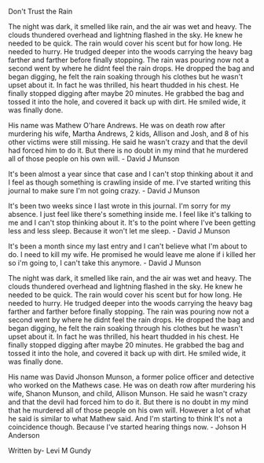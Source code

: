 Don't Trust the Rain

The night was dark, it smelled like rain, and the air was wet and heavy. The clouds thundered overhead and lightning flashed in the sky. He knew he needed to be quick. The rain would cover his scent but for how long. He needed to hurry. He trudged deeper into the woods carrying the heavy bag farther and farther before finally stopping. The rain was pouring now not a second went by where he didnt feel the rain drops. He dropped the bag and began digging, he felt the rain soaking through his clothes but he wasn't upset about it. In fact he was thrilled, his heart thudded in his chest. He finally stopped digging after maybe 20 minutes. He grabbed the bag and tossed it into the hole, and covered it back up with dirt. He smiled wide, it was finally done. 

 His name was Mathew O'hare Andrews. He was on death row after murdering his wife, Martha Andrews, 2 kids, Allison and Josh, and 8 of his other victims were still missing. He said he wasn't crazy and that the devil had forced him to do it. But there is no doubt in my mind that he murdered all of those people on his own will. - David J Munson

It's been almost a year since that case and I can't stop thinking about it and I feel as though something is crawling inside of me. I've started writing this journal to make sure I'm not going crazy. - David J Munson

It's been two weeks since I last wrote in this journal. I'm sorry for my absence. I just feel like there's something inside me. I feel like it's talking to me and I can't stop thinking about it. It's to the point where I've been getting less and less sleep. Because it won't let me sleep. - David J Munson

It's been a month since my last entry and I can't believe what I'm about to do. I need to kill my wife. He promised he would leave me alone if i killed her so i'm going to, I can't take this anymore. - David J Munson

The night was dark, it smelled like rain, and the air was wet and heavy. The clouds thundered overhead and lightning flashed in the sky. He knew he needed to be quick. The rain would cover his scent but for how long. He needed to hurry. He trudged deeper into the woods carrying the heavy bag farther and farther before finally stopping. The rain was pouring now not a second went by where he didnt feel the rain drops. He dropped the bag and began digging, he felt the rain soaking through his clothes but he wasn't upset about it. In fact he was thrilled, his heart thudded in his chest. He finally stopped digging after maybe 20 minutes. He grabbed the bag and tossed it into the hole, and covered it back up with dirt. He smiled wide, it was finally done. 

 His name was David Jhonson Munson, a former police officer and detective who worked on the Mathews case. He was on death row after murdering his wife, Shanon Munson, and child, Allison Munson. He said he wasn't crazy and that the devil had forced him to do it. But there is no doubt in my mind that he murdered all of those people on his own will. However a lot of what he said is similar to what Mathew said. And I'm starting to think It's not a coincidence though. Because I've started hearing things now.  - Johson H Anderson

Written by- Levi M Gundy